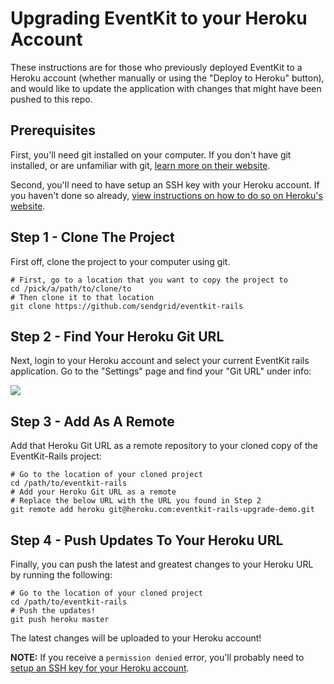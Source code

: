# Upgrading EventKit to your Heroku Account

These instructions are for those who previously deployed EventKit to a Heroku account (whether manually or using the "Deploy to Heroku" button), and would like to update the application with changes that might have been pushed to this repo.

## Prerequisites 

First, you'll need git installed on your computer.  If you don't have git installed, or are unfamiliar with git, [learn more on their website](http://git-scm.com).

Second, you'll need to have setup an SSH key with your Heroku account. If you haven't done so already, [view instructions on how to do so on Heroku's website](https://devcenter.heroku.com/articles/keys).

## Step 1 - Clone The Project

First off, clone the project to your computer using git.

```shell
# First, go to a location that you want to copy the project to
cd /pick/a/path/to/clone/to
# Then clone it to that location
git clone https://github.com/sendgrid/eventkit-rails
```

## Step 2 - Find Your Heroku Git URL

Next, login to your Heroku account and select your current EventKit rails application.  Go to the "Settings" page and find your "Git URL" under info:

![](https://s3.amazonaws.com/uploads.hipchat.com/17705/353698/wOpDcgTGJqPy2Tw/heroku_origin.png)

## Step 3 - Add As A Remote

Add that Heroku Git URL as a remote repository to your cloned copy of the EventKit-Rails project:

```shell
# Go to the location of your cloned project
cd /path/to/eventkit-rails
# Add your Heroku Git URL as a remote
# Replace the below URL with the URL you found in Step 2
git remote add heroku git@heroku.com:eventkit-rails-upgrade-demo.git
```

## Step 4 - Push Updates To Your Heroku URL

Finally, you can push the latest and greatest changes to your Heroku URL by running the following:

```shell
# Go to the location of your cloned project
cd /path/to/eventkit-rails
# Push the updates!
git push heroku master
```

The latest changes will be uploaded to your Heroku account!

**NOTE:** If you receive a `permission denied` error, you'll probably need to [setup an SSH key for your Heroku account](https://devcenter.heroku.com/articles/keys).